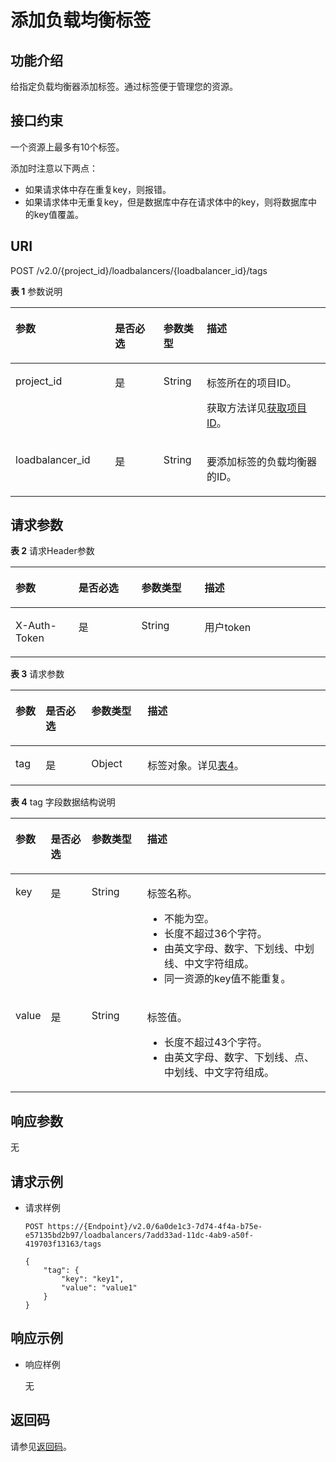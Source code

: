 # 添加负载均衡标签<a name="elb_zq_bq_0001"></a>

## 功能介绍<a name="zh-cn_topic_0101985069_section64730638115249"></a>

给指定负载均衡器添加标签。通过标签便于管理您的资源。

## 接口约束<a name="zh-cn_topic_0101985069_section60866968115418"></a>

一个资源上最多有10个标签。

添加时注意以下两点：

-   如果请求体中存在重复key，则报错。
-   如果请求体中无重复key，但是数据库中存在请求体中的key，则将数据库中的key值覆盖。

## URI<a name="zh-cn_topic_0101985069_section53003617115310"></a>

POST /v2.0/\{project\_id\}/loadbalancers/\{loadbalancer\_id\}/tags

**表 1**  参数说明

<a name="table33323423"></a>
<table><thead align="left"><tr id="row8420641"><th class="cellrowborder" valign="top" width="31.580000000000002%" id="mcps1.2.5.1.1"><p id="p10983320"><a name="p10983320"></a><a name="p10983320"></a>参数</p>
</th>
<th class="cellrowborder" valign="top" width="15.42%" id="mcps1.2.5.1.2"><p id="p17233719"><a name="p17233719"></a><a name="p17233719"></a>是否必选</p>
</th>
<th class="cellrowborder" valign="top" width="13.719999999999999%" id="mcps1.2.5.1.3"><p id="p4164548117122"><a name="p4164548117122"></a><a name="p4164548117122"></a>参数类型</p>
</th>
<th class="cellrowborder" valign="top" width="39.28%" id="mcps1.2.5.1.4"><p id="p53754023"><a name="p53754023"></a><a name="p53754023"></a>描述</p>
</th>
</tr>
</thead>
<tbody><tr id="row53906008171138"><td class="cellrowborder" valign="top" width="31.580000000000002%" headers="mcps1.2.5.1.1 "><p id="p16126074171144"><a name="p16126074171144"></a><a name="p16126074171144"></a>project_id</p>
</td>
<td class="cellrowborder" valign="top" width="15.42%" headers="mcps1.2.5.1.2 "><p id="p31143627171144"><a name="p31143627171144"></a><a name="p31143627171144"></a>是</p>
</td>
<td class="cellrowborder" valign="top" width="13.719999999999999%" headers="mcps1.2.5.1.3 "><p id="p39605860171144"><a name="p39605860171144"></a><a name="p39605860171144"></a>String</p>
</td>
<td class="cellrowborder" valign="top" width="39.28%" headers="mcps1.2.5.1.4 "><p id="p11184131"><a name="p11184131"></a><a name="p11184131"></a>标签所在的项目ID。</p>
<p id="p8222164914610"><a name="p8222164914610"></a><a name="p8222164914610"></a>获取方法详见<a href="获取项目ID.md">获取项目ID</a>。</p>
</td>
</tr>
<tr id="row1686321181111"><td class="cellrowborder" valign="top" width="31.580000000000002%" headers="mcps1.2.5.1.1 "><p id="p15863201114114"><a name="p15863201114114"></a><a name="p15863201114114"></a>loadbalancer_id</p>
</td>
<td class="cellrowborder" valign="top" width="15.42%" headers="mcps1.2.5.1.2 "><p id="p486381113115"><a name="p486381113115"></a><a name="p486381113115"></a>是</p>
</td>
<td class="cellrowborder" valign="top" width="13.719999999999999%" headers="mcps1.2.5.1.3 "><p id="p57281241445"><a name="p57281241445"></a><a name="p57281241445"></a>String</p>
</td>
<td class="cellrowborder" valign="top" width="39.28%" headers="mcps1.2.5.1.4 "><p id="p937914204113"><a name="p937914204113"></a><a name="p937914204113"></a>要添加标签的负载均衡器的ID。</p>
</td>
</tr>
</tbody>
</table>

## 请求参数<a name="zh-cn_topic_0101985069_section63626232115513"></a>

**表 2**  请求Header参数

<a name="HeaderParameter"></a>
<table><thead align="left"><tr id="row5981246147"><th class="cellrowborder" valign="top" width="20%" id="mcps1.2.5.1.1"><p id="p20981746448"><a name="p20981746448"></a><a name="p20981746448"></a>参数</p>
</th>
<th class="cellrowborder" valign="top" width="20%" id="mcps1.2.5.1.2"><p id="p198184620414"><a name="p198184620414"></a><a name="p198184620414"></a>是否必选</p>
</th>
<th class="cellrowborder" valign="top" width="20%" id="mcps1.2.5.1.3"><p id="p19913461247"><a name="p19913461247"></a><a name="p19913461247"></a>参数类型</p>
</th>
<th class="cellrowborder" valign="top" width="40%" id="mcps1.2.5.1.4"><p id="p14993464416"><a name="p14993464416"></a><a name="p14993464416"></a>描述</p>
</th>
</tr>
</thead>
<tbody><tr id="row189844610419"><td class="cellrowborder" valign="top" width="20%" headers="mcps1.2.5.1.1 "><p id="p299204618411"><a name="p299204618411"></a><a name="p299204618411"></a>X-Auth-Token</p>
</td>
<td class="cellrowborder" valign="top" width="20%" headers="mcps1.2.5.1.2 "><p id="p14991466419"><a name="p14991466419"></a><a name="p14991466419"></a>是</p>
</td>
<td class="cellrowborder" valign="top" width="20%" headers="mcps1.2.5.1.3 "><p id="p12992466418"><a name="p12992466418"></a><a name="p12992466418"></a>String</p>
</td>
<td class="cellrowborder" valign="top" width="40%" headers="mcps1.2.5.1.4 "><p id="p2991461149"><a name="p2991461149"></a><a name="p2991461149"></a>用户token</p>
</td>
</tr>
</tbody>
</table>

**表 3**  请求参数

<a name="zh-cn_topic_0101985069_table50726759115539"></a>
<table><thead align="left"><tr id="zh-cn_topic_0101985069_row18976657115539"><th class="cellrowborder" valign="top" width="9.59%" id="mcps1.2.5.1.1"><p id="zh-cn_topic_0101985069_p5676213115548"><a name="zh-cn_topic_0101985069_p5676213115548"></a><a name="zh-cn_topic_0101985069_p5676213115548"></a>参数</p>
</th>
<th class="cellrowborder" valign="top" width="14.469999999999999%" id="mcps1.2.5.1.2"><p id="zh-cn_topic_0101985069_p57120100115548"><a name="zh-cn_topic_0101985069_p57120100115548"></a><a name="zh-cn_topic_0101985069_p57120100115548"></a>是否必选</p>
</th>
<th class="cellrowborder" valign="top" width="17.86%" id="mcps1.2.5.1.3"><p id="zh-cn_topic_0101985069_p63325412115548"><a name="zh-cn_topic_0101985069_p63325412115548"></a><a name="zh-cn_topic_0101985069_p63325412115548"></a>参数类型</p>
</th>
<th class="cellrowborder" valign="top" width="58.08%" id="mcps1.2.5.1.4"><p id="zh-cn_topic_0101985069_p29084765115548"><a name="zh-cn_topic_0101985069_p29084765115548"></a><a name="zh-cn_topic_0101985069_p29084765115548"></a>描述</p>
</th>
</tr>
</thead>
<tbody><tr id="zh-cn_topic_0101985069_row54496294115539"><td class="cellrowborder" valign="top" width="9.59%" headers="mcps1.2.5.1.1 "><p id="zh-cn_topic_0101985069_p34643543115548"><a name="zh-cn_topic_0101985069_p34643543115548"></a><a name="zh-cn_topic_0101985069_p34643543115548"></a>tag</p>
</td>
<td class="cellrowborder" valign="top" width="14.469999999999999%" headers="mcps1.2.5.1.2 "><p id="zh-cn_topic_0101985069_p54663593115548"><a name="zh-cn_topic_0101985069_p54663593115548"></a><a name="zh-cn_topic_0101985069_p54663593115548"></a>是</p>
</td>
<td class="cellrowborder" valign="top" width="17.86%" headers="mcps1.2.5.1.3 "><p id="zh-cn_topic_0101985069_p65674899115548"><a name="zh-cn_topic_0101985069_p65674899115548"></a><a name="zh-cn_topic_0101985069_p65674899115548"></a>Object</p>
</td>
<td class="cellrowborder" valign="top" width="58.08%" headers="mcps1.2.5.1.4 "><p id="zh-cn_topic_0101985069_p18066622115548"><a name="zh-cn_topic_0101985069_p18066622115548"></a><a name="zh-cn_topic_0101985069_p18066622115548"></a>标签对象。详见<a href="#zh-cn_topic_0101985069_table3507237511564">表4</a>。</p>
</td>
</tr>
</tbody>
</table>

**表 4**  tag 字段数据结构说明

<a name="zh-cn_topic_0101985069_table3507237511564"></a>
<table><thead align="left"><tr id="zh-cn_topic_0101985069_row3238611511564"><th class="cellrowborder" valign="top" width="11.09%" id="mcps1.2.5.1.1"><p id="zh-cn_topic_0101985069_p52006935115616"><a name="zh-cn_topic_0101985069_p52006935115616"></a><a name="zh-cn_topic_0101985069_p52006935115616"></a>参数</p>
</th>
<th class="cellrowborder" valign="top" width="12.97%" id="mcps1.2.5.1.2"><p id="zh-cn_topic_0101985069_p51812215115616"><a name="zh-cn_topic_0101985069_p51812215115616"></a><a name="zh-cn_topic_0101985069_p51812215115616"></a>是否必选</p>
</th>
<th class="cellrowborder" valign="top" width="17.669999999999998%" id="mcps1.2.5.1.3"><p id="zh-cn_topic_0101985069_p36039867115616"><a name="zh-cn_topic_0101985069_p36039867115616"></a><a name="zh-cn_topic_0101985069_p36039867115616"></a>参数类型</p>
</th>
<th class="cellrowborder" valign="top" width="58.269999999999996%" id="mcps1.2.5.1.4"><p id="zh-cn_topic_0101985069_p33548108115616"><a name="zh-cn_topic_0101985069_p33548108115616"></a><a name="zh-cn_topic_0101985069_p33548108115616"></a>描述</p>
</th>
</tr>
</thead>
<tbody><tr id="zh-cn_topic_0101985069_row2415422611564"><td class="cellrowborder" valign="top" width="11.09%" headers="mcps1.2.5.1.1 "><p id="zh-cn_topic_0101985069_p59171954115616"><a name="zh-cn_topic_0101985069_p59171954115616"></a><a name="zh-cn_topic_0101985069_p59171954115616"></a>key</p>
</td>
<td class="cellrowborder" valign="top" width="12.97%" headers="mcps1.2.5.1.2 "><p id="zh-cn_topic_0101985069_p28199001115616"><a name="zh-cn_topic_0101985069_p28199001115616"></a><a name="zh-cn_topic_0101985069_p28199001115616"></a>是</p>
</td>
<td class="cellrowborder" valign="top" width="17.669999999999998%" headers="mcps1.2.5.1.3 "><p id="zh-cn_topic_0101985069_p2417707115616"><a name="zh-cn_topic_0101985069_p2417707115616"></a><a name="zh-cn_topic_0101985069_p2417707115616"></a>String</p>
</td>
<td class="cellrowborder" valign="top" width="58.269999999999996%" headers="mcps1.2.5.1.4 "><p id="p25114429911"><a name="p25114429911"></a><a name="p25114429911"></a>标签名称。</p>
<a name="ul5708182422218"></a><a name="ul5708182422218"></a><ul id="ul5708182422218"><li>不能为空。</li><li>长度不超过36个字符。</li><li>由英文字母、数字、下划线、中划线、中文字符组成。</li><li>同一资源的key值不能重复。</li></ul>
</td>
</tr>
<tr id="zh-cn_topic_0101985069_row214066011564"><td class="cellrowborder" valign="top" width="11.09%" headers="mcps1.2.5.1.1 "><p id="zh-cn_topic_0101985069_p22667626115616"><a name="zh-cn_topic_0101985069_p22667626115616"></a><a name="zh-cn_topic_0101985069_p22667626115616"></a>value</p>
</td>
<td class="cellrowborder" valign="top" width="12.97%" headers="mcps1.2.5.1.2 "><p id="zh-cn_topic_0101985069_p24138419115616"><a name="zh-cn_topic_0101985069_p24138419115616"></a><a name="zh-cn_topic_0101985069_p24138419115616"></a>是</p>
</td>
<td class="cellrowborder" valign="top" width="17.669999999999998%" headers="mcps1.2.5.1.3 "><p id="zh-cn_topic_0101985069_p9054957115616"><a name="zh-cn_topic_0101985069_p9054957115616"></a><a name="zh-cn_topic_0101985069_p9054957115616"></a>String</p>
</td>
<td class="cellrowborder" valign="top" width="58.269999999999996%" headers="mcps1.2.5.1.4 "><p id="p2051574616914"><a name="p2051574616914"></a><a name="p2051574616914"></a>标签值。</p>
<a name="ul17709124142210"></a><a name="ul17709124142210"></a><ul id="ul17709124142210"><li>长度不超过43个字符。</li><li>由英文字母、数字、下划线、点、中划线、中文字符组成。</li></ul>
</td>
</tr>
</tbody>
</table>

## 响应参数<a name="zh-cn_topic_0101985069_section15955578115757"></a>

无

## 请求示例<a name="section1119216512139"></a>

-   请求样例

    ```
    POST https://{Endpoint}/v2.0/6a0de1c3-7d74-4f4a-b75e-e57135bd2b97/loadbalancers/7add33ad-11dc-4ab9-a50f-419703f13163/tags
    
    {
        "tag": {
            "key": "key1", 
            "value": "value1"
        }
    }
    ```


## 响应示例<a name="section1071154215432"></a>

-   响应样例

    无


## 返回码<a name="zh-cn_topic_0101985069_section503512012042"></a>

请参见[返回码](返回码.md)。

